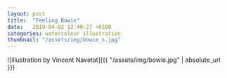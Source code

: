 ```yaml
---
layout: post
title:  "Feeling Bowie"
date:   2019-04-02 12:49:27 +0100
categories: watercolour illustration
thumbnail: "/assets/img/bowie_s.jpg"
---
```

![illustration by Vincent Navetat]({{ "/assets/img/bowie.jpg" | absolute_url }})
